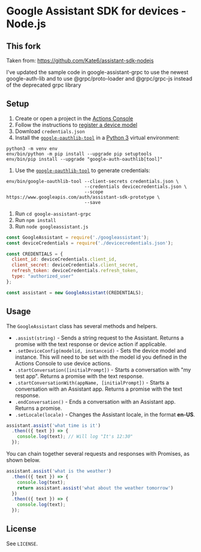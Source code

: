 # Google Assistant SDK for devices - Node.js

## This fork

Taken from: https://github.com/Kate6/assistant-sdk-nodejs

I've updated the sample code in google-assistant-grpc to use the newest google-auth-lib
and to use @grpc/proto-loader and @grpc/grpc-js instead of the deprecated grpc library

## Setup

1. Create or open a project in the [Actions Console](http://console.actions.google.com)
1. Follow the instructions to [register a device model](https://developers.google.com/assistant/sdk/guides/service/python/embed/register-device)
  1. Download `credentials.json`
1. Install the [`google-oauthlib-tool`](https://github.com/GoogleCloudPlatform/google-auth-library-python-oauthlib) in a [Python 3](https://www.python.org/downloads/) virtual environment:

```
python3 -m venv env
env/bin/python -m pip install --upgrade pip setuptools
env/bin/pip install --upgrade "google-auth-oauthlib[tool]"
```
1. Use the [`google-oauthlib-tool`](https://github.com/GoogleCloudPlatform/google-auth-library-python-oauthlib) to generate credentials:

```
env/bin/google-oauthlib-tool --client-secrets credentials.json \
                             --credentials devicecredentials.json \
                             --scope https://www.googleapis.com/auth/assistant-sdk-prototype \
                             --save
```

1. Run `cd google-assistant-grpc`
1. Run `npm install`
1. Run `node googleassistant.js`

```Javascript
const GoogleAssistant = require('./googleassistant');
const deviceCredentials = require('./devicecredentials.json');

const CREDENTIALS = {
  client_id: deviceCredentials.client_id,
  client_secret: deviceCredentials.client_secret,
  refresh_token: deviceCredentials.refresh_token,
  type: "authorized_user"
};

const assistant = new GoogleAssistant(CREDENTIALS);
```

## Usage

The `GoogleAssistant` class has several methods and helpers.

* `.assist(string)` - Sends a string request to the Assistant. Returns a promise with the text response or device action if applicable.
* `.setDeviceConfig(modelid, instanceid)` - Sets the device model and instance. This will need to be set with the model id you defined in the Actions Console to use device actions.
* `.startConversation([initialPrompt])` - Starts a conversation with "my test app". Returns a promise with the text response.
* `.startConversationWith(appName, [initialPrompt])` - Starts a conversation with an Assistant app. Returns a promise with the text response.
* `.endConversation()` - Ends a conversation with an Assistant app. Returns a promise.
* `.setLocale(locale)` - Changes the Assistant locale, in the format **en-US**.

```Javascript
assistant.assist('what time is it')
  .then(({ text }) => {
    console.log(text); // Will log "It's 12:30"
  });
```

You can chain together several requests and responses with Promises, as shown below.

```Javascript
assistant.assist('what is the weather')
  .then(({ text }) => {
    console.log(text);
    return assistant.assist('what about the weather tomorrow')
  })
  .then(({ text }) => {
    console.log(text);
  });
```

## License
See `LICENSE`.

